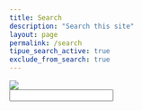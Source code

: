 ```yaml
---
title: Search
description: "Search this site"
layout: page
permalink: /search
tipue_search_active: true
exclude_from_search: true
---
```



<form action="{{ page.url | relative_url }}" class="tipue_form">
  <label class="tipue_search_left" for="tipue_search_input"><img src="{{ "/assets/tipuesearch/search.png" | relative_url }}" class="tipue_search_icon"></label>
  <div class="tipue_search_right"><input type="text" name="q" id="tipue_search_input" pattern=".{3,}" title="At least 3 characters" required></div>
  <div style="clear: both;"></div>
</form>

<div id="tipue_search_content"></div>

<script>
$(document).ready(function() {
  $('#tipue_search_input').tipuesearch();
});
</script>

